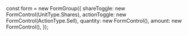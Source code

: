 const form = new FormGroup({
  shareToggle: new FormControl(UnitType.Shares),
  actionToggle: new FormControl(ActionType.Sell),
  quantity: new FormControl(),
  amount: new FormControl(),
});